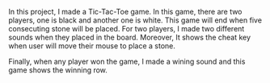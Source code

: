 In this project, I made a Tic-Tac-Toe game. In this game, there are two players, one is black and another one is white. This game will end when five consecuting stone will be placed. For two players, I made two different sounds when they placed in the board. Moreover, It shows the cheat key when user will move their mouse to place a stone. 

Finally, when any player won the game, I made a wining sound and this game shows the winning row. 